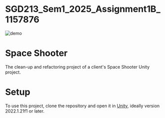 # SGD213_Sem1_2025_Assignment1B_1157876
![demo](https://github.com/user-attachments/assets/ca287541-c6a3-4fa9-b5fe-af2be974abfa)
# Space Shooter
The clean-up and refactoring project of a client's Space Shooter Unity project.

# Setup
To use this project, clone the repository and open it in [Unity](https://unity.com/), ideally version 2022.1.21f1 or later.
